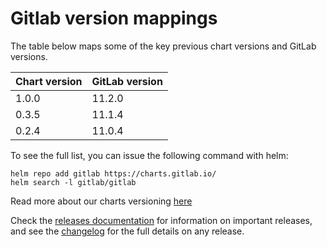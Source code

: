 # Gitlab version mappings

The table below maps some of the key previous chart versions and GitLab versions.

| Chart version | GitLab version |
|---------------|----------------|
| 1.0.0         | 11.2.0         |
| 0.3.5        	| 11.1.4     	 |
| 0.2.4        	| 11.0.4     	 |


To see the full list, you can issue the following command with helm:

```
helm repo add gitlab https://charts.gitlab.io/
helm search -l gitlab/gitlab
```

Read more about our charts versioning [here](https://gitlab.com/charts/gitlab/blob/master/doc/development/release.md#chart-versioning)

Check the [releases documentation](../releases/README.md) for information on important releases,
and see the [changelog](https://gitlab.com/charts/gitlab/blob/master/CHANGELOG.md) for the full details on any release.   
